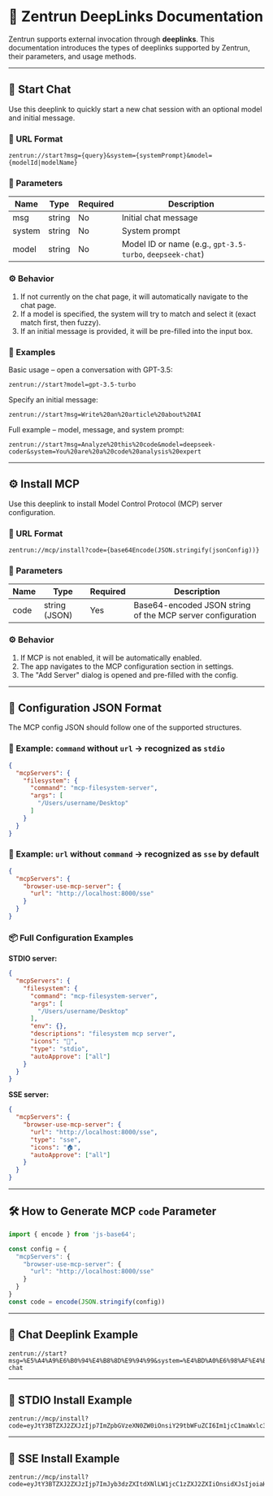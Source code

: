# 🔗 Zentrun DeepLinks Documentation

Zentrun supports external invocation through **deeplinks**. This documentation introduces the types of deeplinks supported by Zentrun, their parameters, and usage methods.

---

## 💬 Start Chat

Use this deeplink to quickly start a new chat session with an optional model and initial message.

### 🔗 URL Format

```
zentrun://start?msg={query}&system={systemPrompt}&model={modelId|modelName}
```

### 🧾 Parameters

| Name      | Type   | Required | Description                                                                 |
|-----------|--------|----------|-----------------------------------------------------------------------------|
| msg       | string | No       | Initial chat message                                                        |
| system    | string | No       | System prompt                                                               |
| model     | string | No       | Model ID or name (e.g., `gpt-3.5-turbo`, `deepseek-chat`)                   |

### ⚙️ Behavior

1. If not currently on the chat page, it will automatically navigate to the chat page.
2. If a model is specified, the system will try to match and select it (exact match first, then fuzzy).
3. If an initial message is provided, it will be pre-filled into the input box.

### 🧪 Examples

Basic usage – open a conversation with GPT-3.5:

```
zentrun://start?model=gpt-3.5-turbo
```

Specify an initial message:

```
zentrun://start?msg=Write%20an%20article%20about%20AI
```

Full example – model, message, and system prompt:

```
zentrun://start?msg=Analyze%20this%20code&model=deepseek-coder&system=You%20are%20a%20code%20analysis%20expert
```

---

## ⚙️ Install MCP

Use this deeplink to install Model Control Protocol (MCP) server configuration.

### 🔗 URL Format

```
zentrun://mcp/install?code={base64Encode(JSON.stringify(jsonConfig))}
```

### 🧾 Parameters

| Name  | Type           | Required | Description                                                              |
|-------|----------------|----------|--------------------------------------------------------------------------|
| code  | string (JSON)  | Yes      | Base64-encoded JSON string of the MCP server configuration               |

### ⚙️ Behavior

1. If MCP is not enabled, it will be automatically enabled.
2. The app navigates to the MCP configuration section in settings.
3. The "Add Server" dialog is opened and pre-filled with the config.

---

## 🧱 Configuration JSON Format

The MCP config JSON should follow one of the supported structures.

### 📝 Example: `command` without `url` → recognized as `stdio`

```json
{
  "mcpServers": {
    "filesystem": {
      "command": "mcp-filesystem-server",
      "args": [
        "/Users/username/Desktop"
      ]
    }
  }
}
```

### 📝 Example: `url` without `command` → recognized as `sse` by default

```json
{
  "mcpServers": {
    "browser-use-mcp-server": {
      "url": "http://localhost:8000/sse"
    }
  }
}
```

### 📦 Full Configuration Examples

**STDIO server:**

```json
{
  "mcpServers": {
    "filesystem": {
      "command": "mcp-filesystem-server",
      "args": [
        "/Users/username/Desktop"
      ],
      "env": {},
      "descriptions": "filesystem mcp server",
      "icons": "📁",
      "type": "stdio",
      "autoApprove": ["all"]
    }
  }
}
```

**SSE server:**

```json
{
  "mcpServers": {
    "browser-use-mcp-server": {
      "url": "http://localhost:8000/sse",
      "type": "sse",
      "icons": "🏠",
      "autoApprove": ["all"]
    }
  }
}
```

---

## 🛠 How to Generate MCP `code` Parameter

```javascript
import { encode } from 'js-base64';

const config = {
  "mcpServers": {
    "browser-use-mcp-server": {
      "url": "http://localhost:8000/sse"
    }
  }
}
const code = encode(JSON.stringify(config))
```

---

## 💬 Chat Deeplink Example

```
zentrun://start?msg=%E5%A4%A9%E6%B0%94%E4%B8%8D%E9%94%99&system=%E4%BD%A0%E6%98%AF%E4%B8%80%E4%B8%AA%E9%A2%84%E6%8A%A5%E5%91%98%2C%E8%AF%B7%E4%BD%A0%E7%A4%BC%E8%B2%8C%E8%80%8C%E4%B8%93%E4%B8%9A%E5%9B%9E%E7%AD%94%E7%94%A8%E6%88%B7%E9%97%AE%E9%A2%98&model=deepseek-chat
```

---

## 🧪 STDIO Install Example

```
zentrun://mcp/install?code=eyJtY3BTZXJ2ZXJzIjp7ImZpbGVzeXN0ZW0iOnsiY29tbWFuZCI6Im1jcC1maWxlc3lzdGVtLXNlcnZlciIsImFyZ3MiOlsiL1VzZXJzL3VzZXJuYW1lL0Rlc2t0b3AiXX19fQ==
```

---

## 🧪 SSE Install Example

```
zentrun://mcp/install?code=eyJtY3BTZXJ2ZXJzIjp7ImJyb3dzZXItdXNlLW1jcC1zZXJ2ZXIiOnsidXJsIjoiaHR0cDovL2xvY2FsaG9zdDo4MDAwL3NzZSJ9fX0=
```
